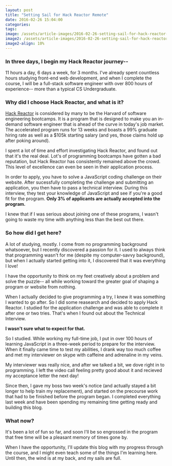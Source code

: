 ```yaml
---
layout: post
title: "Setting Sail for Hack Reactor Remote"
date: 2016-02-26 15:04:00
categories:
tags:
image: /assets/article-images/2016-02-26-setting-sail-for-hack-reactor-remote/setting-sail.jpg
image2: /assets/article-images/2016-02-26-setting-sail-for-hack-reactor-remote/setting-sail-mobile.jpg
image2-align: 10%
---   
```


### In three days, I begin my Hack Reactor journey--  
11 hours a day, 6 days a week, for 3 months. I've already spent countless hours studying front-end web development, and when I complete the course, I will be a full-stack software engineer with over 800 hours of experience-- more than a typical CS Undergraduate.  

### Why did I choose Hack Reactor, and what is it?

[Hack Reactor](http://www.hackreactor.com/) is considered by many to be the Harvard of software engineering bootcamps. It is a program that is designed to make you an in-demand software engineer that is ahead of the curve in today's job market. The accelerated program runs for 13 weeks and boasts a 99% graduate hiring rate as well as a $105k starting salary (and yes, those claims hold up after poking around).

I spent a lot of time and effort investigating Hack Reactor, and found out that it's the real deal. Lot's of programming bootcamps have gotten a bad reputation, but Hack Reactor has consistently remained above the crowd. This level of excellence can even be seen in their application process.

In order to apply, you have to solve a JavaScript coding challenge on their website. After sucessfully completing the challenge and submitting an application, you then have to pass a technical interview. During this interview, they test your knowledge of JavaScript and see if you're a good fit for the program. **Only 3% of applicants are actually accepted into the program.**

I knew that if I was serious about joining one of these programs, I wasn't going to waste my time with anything less than the best out there.

### So how did I get here?  

A lot of studying, mostly. I come from no programming background whatsoever, but I recently discovered a passion for it. I used to always think that programming wasn't for me (despite my computer-savvy background), but when I actually started getting into it, I discovered that it was everything I love!

I have the opportunity to think on my feet creatively about a problem and solve the puzzle-- all while working toward the greater goal of shaping a program or website from nothing.  

When I actually decided to give programming a try, I knew it was something I wanted to go after. So I did some reasearch and decided to apply Hack Reactor. I studied for the application challenge and was able to complete it after one or two tries. That's when I found out about the Technical Interview.  

**I wasn't sure what to expect for that.**  

So I studied. While working my full-time job, I put in over 100 hours of learning JavaScript in a three-week period to prepare for the interview. When it finally came time to test my abilities, I drank way too much coffee and met my interviewer on skype with caffeine and adrenaline in my veins.

My interviewer was really nice, and after we talked a bit, we dove right in to programming. I left the video call feeling pretty good about it and recieved my acceptance letter the next day!  

Since then, I gave my boss two week's notice (and actually stayed a bit longer to help train my replacement), and started on the precourse work that had to be finished before the program began. I completed everything last week and have been spending my remaining time getting ready and building this blog.

### What now?  

It's been a lot of fun so far, and soon I'll be so engrossed in the program that free time will be a pleasant memory of times gone by.

When I have the opportunity, I'll update this blog with my progress through the course, and I might even teach some of the things I'm learning here. Until then, the wind is at my back, and my sails are full.  
